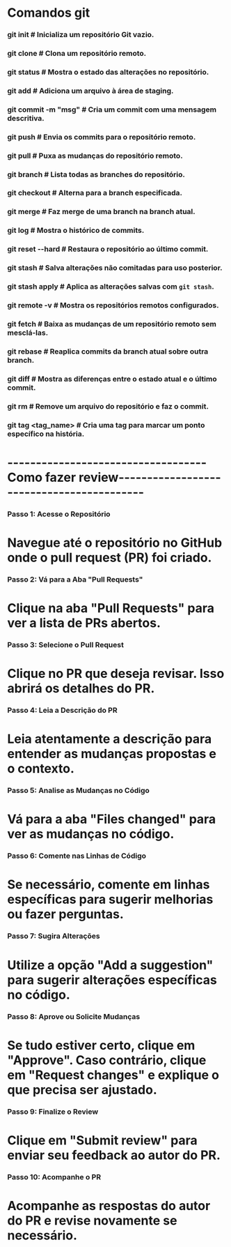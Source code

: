# Comandos git 

### git init               # Inicializa um repositório Git vazio.
### git clone <url>        # Clona um repositório remoto.
### git status             # Mostra o estado das alterações no repositório.
### git add <arquivo>      # Adiciona um arquivo à área de staging.
### git commit -m "msg"    # Cria um commit com uma mensagem descritiva.
### git push               # Envia os commits para o repositório remoto.
### git pull               # Puxa as mudanças do repositório remoto.
### git branch             # Lista todas as branches do repositório.
### git checkout <branch>  # Alterna para a branch especificada.
### git merge <branch>     # Faz merge de uma branch na branch atual.
### git log                # Mostra o histórico de commits.
### git reset --hard       # Restaura o repositório ao último commit.
### git stash              # Salva alterações não comitadas para uso posterior.
### git stash apply        # Aplica as alterações salvas com `git stash`.
### git remote -v          # Mostra os repositórios remotos configurados.
### git fetch              # Baixa as mudanças de um repositório remoto sem mesclá-las.
### git rebase <branch>    # Reaplica commits da branch atual sobre outra branch.
### git diff               # Mostra as diferenças entre o estado atual e o último commit.
### git rm <arquivo>       # Remove um arquivo do repositório e faz o commit.
### git tag <tag_name>     # Cria uma tag para marcar um ponto específico na história.

# -----------------------------------Como fazer review------------------------------------------

### Passo 1: Acesse o Repositório
# Navegue até o repositório no GitHub onde o pull request (PR) foi criado.

### Passo 2: Vá para a Aba "Pull Requests"
# Clique na aba "Pull Requests" para ver a lista de PRs abertos.

### Passo 3: Selecione o Pull Request
# Clique no PR que deseja revisar. Isso abrirá os detalhes do PR.

### Passo 4: Leia a Descrição do PR
# Leia atentamente a descrição para entender as mudanças propostas e o contexto.

### Passo 5: Analise as Mudanças no Código
# Vá para a aba "Files changed" para ver as mudanças no código.

### Passo 6: Comente nas Linhas de Código
# Se necessário, comente em linhas específicas para sugerir melhorias ou fazer perguntas.

### Passo 7: Sugira Alterações
# Utilize a opção "Add a suggestion" para sugerir alterações específicas no código.

### Passo 8: Aprove ou Solicite Mudanças
# Se tudo estiver certo, clique em "Approve". Caso contrário, clique em "Request changes" e explique o que precisa ser ajustado.

### Passo 9: Finalize o Review
# Clique em "Submit review" para enviar seu feedback ao autor do PR.

### Passo 10: Acompanhe o PR
# Acompanhe as respostas do autor do PR e revise novamente se necessário.


